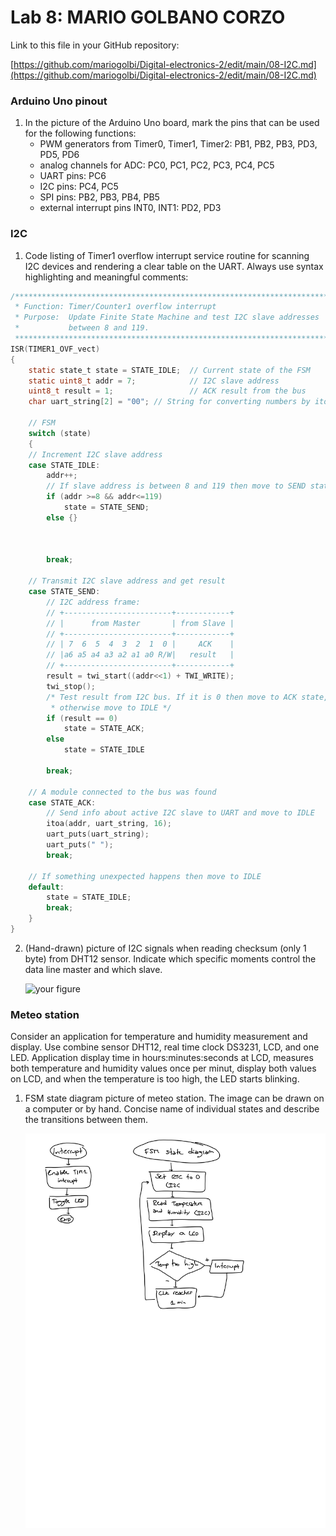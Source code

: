 # Lab 8: MARIO GOLBANO CORZO

Link to this file in your GitHub repository:

[https://github.com/mariogolbi/Digital-electronics-2/edit/main/08-I2C.md](https://github.com/mariogolbi/Digital-electronics-2/edit/main/08-I2C.md)

### Arduino Uno pinout

1. In the picture of the Arduino Uno board, mark the pins that can be used for the following functions:
   * PWM generators from Timer0, Timer1, Timer2: PB1, PB2, PB3, PD3, PD5, PD6
   * analog channels for ADC: PC0, PC1, PC2, PC3, PC4, PC5
   * UART pins: PC6
   * I2C pins: PC4, PC5
   * SPI pins: PB2, PB3, PB4, PB5
   * external interrupt pins INT0, INT1: PD2, PD3

### I2C

1. Code listing of Timer1 overflow interrupt service routine for scanning I2C devices and rendering a clear table on the UART. Always use syntax highlighting and meaningful comments:

```c
/**********************************************************************
 * Function: Timer/Counter1 overflow interrupt
 * Purpose:  Update Finite State Machine and test I2C slave addresses 
 *           between 8 and 119.
 **********************************************************************/
ISR(TIMER1_OVF_vect)
{
    static state_t state = STATE_IDLE;  // Current state of the FSM
    static uint8_t addr = 7;            // I2C slave address
    uint8_t result = 1;                 // ACK result from the bus
    char uart_string[2] = "00"; // String for converting numbers by itoa()

    // FSM
    switch (state)
    {
    // Increment I2C slave address
    case STATE_IDLE:
        addr++;
        // If slave address is between 8 and 119 then move to SEND state
		if (addr >=8 && addr<=119)
			state = STATE_SEND;
		else {}
			
			
			
        break;
    
    // Transmit I2C slave address and get result
    case STATE_SEND:
        // I2C address frame:
        // +------------------------+------------+
        // |      from Master       | from Slave |
        // +------------------------+------------+
        // | 7  6  5  4  3  2  1  0 |     ACK    |
        // |a6 a5 a4 a3 a2 a1 a0 R/W|   result   |
        // +------------------------+------------+
        result = twi_start((addr<<1) + TWI_WRITE);
        twi_stop();
        /* Test result from I2C bus. If it is 0 then move to ACK state, 
         * otherwise move to IDLE */
		if (result == 0)
			state = STATE_ACK;
		else
			state = STATE_IDLE

        break;

    // A module connected to the bus was found
    case STATE_ACK:
        // Send info about active I2C slave to UART and move to IDLE
		itoa(addr, uart_string, 16);
		uart_puts(uart_string);
		uart_puts(" ");
        break;

    // If something unexpected happens then move to IDLE
    default:
        state = STATE_IDLE;
        break;
    }
}
```

2. (Hand-drawn) picture of I2C signals when reading checksum (only 1 byte) from DHT12 sensor. Indicate which specific moments control the data line master and which slave.

   ![your figure]()

### Meteo station

Consider an application for temperature and humidity measurement and display. Use combine sensor DHT12, real time clock DS3231, LCD, and one LED. Application display time in hours:minutes:seconds at LCD, measures both temperature and humidity values once per minut, display both values on LCD, and when the temperature is too high, the LED starts blinking.

1. FSM state diagram picture of meteo station. The image can be drawn on a computer or by hand. Concise name of individual states and describe the transitions between them.

   ![your figure](https://github.com/mariogolbi/Digital-electronics-2/blob/main/Labs/images/State-diagram.png)
